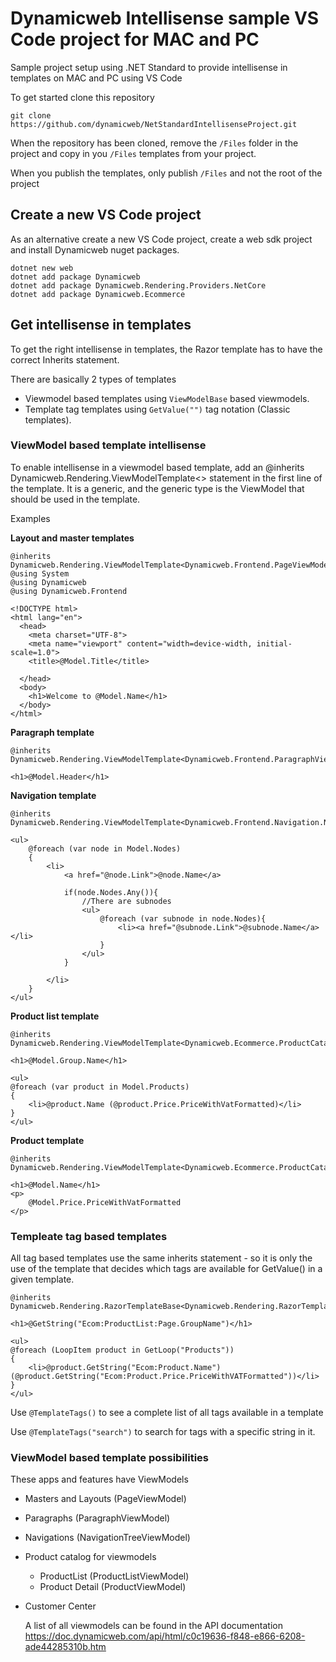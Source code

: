 # Dynamicweb Intellisense sample VS Code project for MAC and PC
Sample project setup using .NET Standard to provide intellisense in templates on MAC and PC using VS Code

To get started clone this repository
```
git clone https://github.com/dynamicweb/NetStandardIntellisenseProject.git
```

When the repository has been cloned, remove the ```/Files``` folder in the project and copy in you ```/Files``` templates from your project.

When you publish the templates, only publish ```/Files``` and not the root of the project

## Create a new VS Code project
As an alternative create a new VS Code project, create a web sdk project and install Dynamicweb nuget packages.
```
dotnet new web
dotnet add package Dynamicweb
dotnet add package Dynamicweb.Rendering.Providers.NetCore
dotnet add package Dynamicweb.Ecommerce
```

## Get intellisense in templates
To get the right intellisense in templates, the Razor template has to have the correct Inherits statement.

There are basically 2 types of templates
- Viewmodel based templates using ```ViewModelBase``` based viewmodels.
- Template tag templates using ```GetValue("")``` tag notation (Classic templates).

### ViewModel based template intellisense
To enable intellisense in a viewmodel based template, add an @inherits Dynamicweb.Rendering.ViewModelTemplate<> statement in the first line of the template. It is a generic, and the generic type is the ViewModel that should be used in the template.

Examples

**Layout and master templates**

```
@inherits Dynamicweb.Rendering.ViewModelTemplate<Dynamicweb.Frontend.PageViewModel>
@using System
@using Dynamicweb
@using Dynamicweb.Frontend

<!DOCTYPE html>
<html lang="en">
  <head>
    <meta charset="UTF-8">
    <meta name="viewport" content="width=device-width, initial-scale=1.0">
    <title>@Model.Title</title>

  </head>
  <body>
    <h1>Welcome to @Model.Name</h1>
  </body>
</html>
```

**Paragraph template**
```
@inherits Dynamicweb.Rendering.ViewModelTemplate<Dynamicweb.Frontend.ParagraphViewModel>

<h1>@Model.Header</h1>
```

**Navigation template**
```
@inherits Dynamicweb.Rendering.ViewModelTemplate<Dynamicweb.Frontend.Navigation.NavigationTreeViewModel>

<ul>
    @foreach (var node in Model.Nodes)
    {
        <li>
            <a href="@node.Link">@node.Name</a>

            if(node.Nodes.Any()){
                //There are subnodes
                <ul>
                    @foreach (var subnode in node.Nodes){
                        <li><a href="@subnode.Link">@subnode.Name</a></li>
                    }
                </ul>
            }

        </li>
    }
</ul>
```

**Product list template**
```
@inherits Dynamicweb.Rendering.ViewModelTemplate<Dynamicweb.Ecommerce.ProductCatalog.ProductListViewModel>

<h1>@Model.Group.Name</h1>

<ul>
@foreach (var product in Model.Products)
{
    <li>@product.Name (@product.Price.PriceWithVatFormatted)</li>
}
</ul>
```

**Product template**
```
@inherits Dynamicweb.Rendering.ViewModelTemplate<Dynamicweb.Ecommerce.ProductCatalog.ProductViewModel>

<h1>@Model.Name</h1>
<p>
    @Model.Price.PriceWithVatFormatted
</p>
```

### Templeate tag based templates
All tag based templates use the same inherits statement - so it is only the use of the template that decides which tags are available for GetValue() in a given template.


```
@inherits Dynamicweb.Rendering.RazorTemplateBase<Dynamicweb.Rendering.RazorTemplateModel<Dynamicweb.Rendering.Template>>

<h1>@GetString("Ecom:ProductList:Page.GroupName")</h1>

<ul>
@foreach (LoopItem product in GetLoop("Products"))
{
    <li>@product.GetString("Ecom:Product.Name") (@product.GetString("Ecom:Product.Price.PriceWithVATFormatted"))</li>
}
</ul>
```

Use ```@TemplateTags()``` to see a complete list of all tags available in a template

Use ```@TemplateTags("search")``` to search for tags with a specific string in it.

### ViewModel based template possibilities
These apps and features have ViewModels
- Masters and Layouts (PageViewModel)
- Paragraphs (ParagraphViewModel)
- Navigations (NavigationTreeViewModel)
- Product catalog for viewmodels
  - ProductList (ProductListViewModel)
  - Product Detail (ProductViewModel)
- Customer Center
  
  A list of all viewmodels can be found in the API documentation https://doc.dynamicweb.com/api/html/c0c19636-f848-e866-6208-ade44285310b.htm